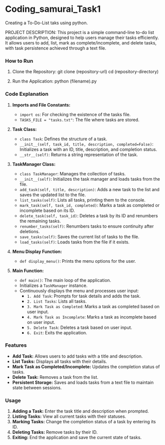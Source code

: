 # Coding_samurai_Task1
Creating a To-Do-List taks using python.

PROJECT DESCRIPTION: 
  This project is a simple command-line to-do list application in Python, designed to help users manage their tasks efficiently. It allows users to add, list, mark as complete/incomplete, and delete tasks, with task persistence achieved through a text file.

### How to Run

1. Clone the Repository: 
   git clone (repository-url)
   cd (repository-directory)
   

2. Run the Application:
   python (filename).py

### Code Explanation

1. **Imports and File Constants:**
   - `import os`: For checking the existence of the tasks file.
   - `TASKS_FILE = "tasks.txt"`: The file where tasks are stored.

2. **Task Class:**
   - `class Task`: Defines the structure of a task.
   - `__init__(self, task_id, title, description, completed=False)`: Initializes a task with an ID, title, description, and completion status.
   - `__str__(self)`: Returns a string representation of the task.

3. **TaskManager Class:**
   - `class TaskManager`: Manages the collection of tasks.
   - `__init__(self)`: Initializes the task manager and loads tasks from the file.
   - `add_task(self, title, description)`: Adds a new task to the list and saves the updated list to       the file.
   - `list_tasks(self)`: Lists all tasks, printing them to the console.
   - `mark_task(self, task_id, completed)`: Marks a task as completed or incomplete based on its ID.
   - `delete_task(self, task_id)`: Deletes a task by its ID and renumbers the remaining tasks.
   - `renumber_tasks(self)`: Renumbers tasks to ensure continuity after deletions.
   - `save_tasks(self)`: Saves the current list of tasks to the file.
   - `load_tasks(self)`: Loads tasks from the file if it exists.

4. **Menu Display Function:**
   - `def display_menu()`: Prints the menu options for the user.

5. **Main Function:**
   - `def main()`: The main loop of the application.
   - Initializes a `TaskManager` instance.
   - Continuously displays the menu and processes user input:
     - `1. Add Task`: Prompts for task details and adds the task.
     - `2. List Tasks`: Lists all tasks.
     - `3. Mark Task as Completed`: Marks a task as completed based on user input.
     - `4. Mark Task as Incomplete`: Marks a task as incomplete based on user input.
     - `5. Delete Task`: Deletes a task based on user input.
     - `6. Exit`: Exits the application.

### Features

- **Add Task:** Allows users to add tasks with a title and description.
- **List Tasks:** Displays all tasks with their details.
- **Mark Task as Completed/Incomplete:** Updates the completion status of tasks.
- **Delete Task:** Removes a task from the list.
- **Persistent Storage:** Saves and loads tasks from a text file to maintain state between sessions.

### Usage

1. **Adding a Task:** Enter the task title and description when prompted.
2. **Listing Tasks:** View all current tasks with their statuses.
3. **Marking Tasks:** Change the completion status of a task by entering its ID.
4. **Deleting Tasks:** Remove tasks by their ID.
5. **Exiting:** End the application and save the current state of tasks.
